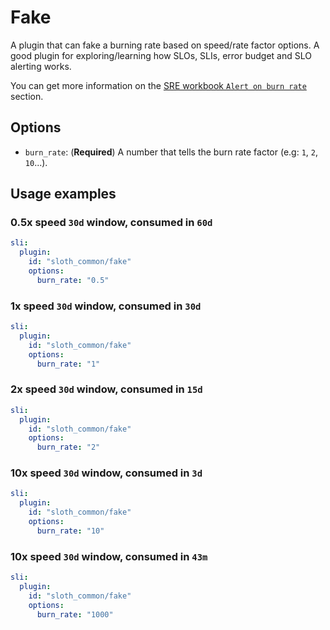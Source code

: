 # Fake

A plugin that can fake a burning rate based on speed/rate factor options. A good plugin for exploring/learning how SLOs, SLIs, error budget and SLO alerting works.

You can get more information on the [SRE workbook `Alert on burn rate`][examples-sre-book] section.

## Options

- `burn_rate`: (**Required**) A number that tells the burn rate factor (e.g: `1`, `2`, `10`...).

## Usage examples

### 0.5x speed `30d` window, consumed in `60d`

```yaml
sli:
  plugin:
    id: "sloth_common/fake"
    options:
      burn_rate: "0.5"
```

### 1x speed `30d` window, consumed in `30d`

```yaml
sli:
  plugin:
    id: "sloth_common/fake"
    options:
      burn_rate: "1"
```

### 2x speed `30d` window, consumed in `15d`

```yaml
sli:
  plugin:
    id: "sloth_common/fake"
    options:
      burn_rate: "2"
```

### 10x speed `30d` window, consumed in `3d`

```yaml
sli:
  plugin:
    id: "sloth_common/fake"
    options:
      burn_rate: "10"
```

### 10x speed `30d` window, consumed in `43m`

```yaml
sli:
  plugin:
    id: "sloth_common/fake"
    options:
      burn_rate: "1000"
```

[examples-sre-book]: https://sre.google/workbook/alerting-on-slos/#burn_rates_and_time_to_complete_budget_ex
